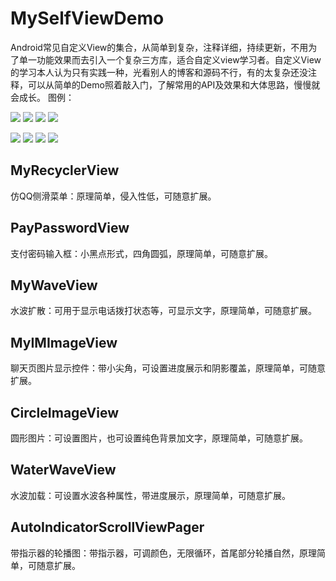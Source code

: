 # MySelfViewDemo
Android常见自定义View的集合，从简单到复杂，注释详细，持续更新，不用为了单一功能效果而去引入一个复杂三方库，适合自定义view学习者。自定义View的学习本人认为只有实践一种，光看别人的博客和源码不行，有的太复杂还没注释，可以从简单的Demo照着敲入门，了解常用的API及效果和大体思路，慢慢就会成长。
图例：

![](https://github.com/longlong-2l/MySelfViewDemo/blob/master/img/%E4%BE%A7%E6%BB%91%E6%95%88%E6%9E%9C_208.png)
![](https://github.com/longlong-2l/MySelfViewDemo/blob/master/img/%E5%B0%8F%E9%BB%91%E7%82%B9%E5%AF%86%E7%A0%81%E8%BE%93%E5%85%A5_208.gif)
![](https://github.com/longlong-2l/MySelfViewDemo/blob/master/img/%E6%B0%B4%E6%B3%A2%E7%BA%B9%E6%89%A9%E6%95%A3_208.gif)
![](https://github.com/longlong-2l/MySelfViewDemo/blob/master/img/%E8%81%8A%E5%A4%A9%E9%A1%B5%E5%9B%BE%E7%89%87%E5%B1%95%E7%A4%BA_208.gif)

![](https://github.com/longlong-2l/MySelfViewDemo/blob/master/img/%E8%AF%AD%E9%9F%B3%E5%BD%95%E5%85%A5_208.gif)
![](https://github.com/longlong-2l/MySelfViewDemo/blob/master/img/circleImageView.png)
![](https://github.com/longlong-2l/MySelfViewDemo/blob/master/img/%E6%B0%B4%E6%B3%A2%E7%BA%B9%E6%B5%81%E5%8A%A8_208.gif)
![](https://github.com/longlong-2l/MySelfViewDemo/blob/master/img/%E8%BD%AE%E6%92%AD%E5%9B%BE_208.gif)

## MyRecyclerView
仿QQ侧滑菜单：原理简单，侵入性低，可随意扩展。

## PayPasswordView
支付密码输入框：小黑点形式，四角圆弧，原理简单，可随意扩展。

## MyWaveView
水波扩散：可用于显示电话拨打状态等，可显示文字，原理简单，可随意扩展。

## MyIMImageView
聊天页图片显示控件：带小尖角，可设置进度展示和阴影覆盖，原理简单，可随意扩展。

## CircleImageView
圆形图片：可设置图片，也可设置纯色背景加文字，原理简单，可随意扩展。

## WaterWaveView
水波加载：可设置水波各种属性，带进度展示，原理简单，可随意扩展。

## AutoIndicatorScrollViewPager
带指示器的轮播图：带指示器，可调颜色，无限循环，首尾部分轮播自然，原理简单，可随意扩展。
